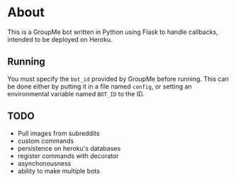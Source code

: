 # About
This is a GroupMe bot written in Python using Flask to handle
callbacks, intended to be deployed on Heroku.

## Running
You must specify the `bot_id` provided by GroupMe before running.
This can be done either by putting it in a file named `config`, or 
setting an environmental variable named `BOT_ID` to the ID.

## TODO
* Pull images from subreddits
* custom commands
* persistence on heroku's databases
* register commands with decorator
* asynchonousness
* ability to make multiple bots

